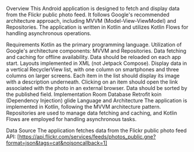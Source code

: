Overview
This Android application is designed to fetch and display data from the Flickr public photo feed. It follows Google's recommended architecture approach, including MVVM (Model-View-ViewModel) and Repositories. The application is written in Kotlin and utilizes Kotlin Flows for handling asynchronous operations.

Requirements
Kotlin as the primary programming language.
Utilization of Google's architecture components: MVVM and Repositories.
Data fetching and caching for offline availability. Data should be reloaded on each app start.
Layouts implemented in XML (not Jetpack Compose).
Display data in a vertical RecyclerView list, with one column on smartphones and three columns on larger screens.
Each item in the list should display its image with a description underneath.
Clicking on an item should open the link associated with the photo in an external browser.
Data should be sorted by the published field.
Implementation
Room Database
Retrofit
koin (Dependency Injection)
glide
Language and Architecture
The application is implemented in Kotlin, following the MVVM architecture pattern. Repositories are used to manage data fetching and caching, and Kotlin Flows are employed for handling asynchronous tasks.

Data Source
The application fetches data from the Flickr public photo feed API: [https://api.flickr.com/services/feeds/photos_public.gne?format=json&tags=cat&nojsoncallback=1]
